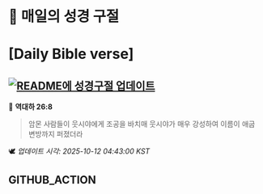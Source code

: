 # 🙏 매일의 성경 구절
# [Daily Bible verse]
## [![README에 성경구절 업데이트](https://github.com/DONGSUKA/first_test/actions/workflows/update-readme-bible.yml/badge.svg)](https://github.com/DONGSUKA/first_test/actions/workflows/update-readme-bible.yml)
<!-- START_BIBLE_VERSE -->
📖 **역대하 26:8**
> 암몬 사람들이 웃시야에게 조공을 바치매 웃시야가 매우 강성하여 이름이 애굽 변방까지 퍼졌더라

🕊️ _업데이트 시각: 2025-10-12 04:43:00 KST_
  <!-- END_BIBLE_VERSE -->
## GITHUB_ACTION
